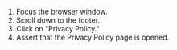 1. Focus the browser window.
2. Scroll down to the footer.
3. Click on "Privacy Policy."
4. Assert that the Privacy Policy page is opened.